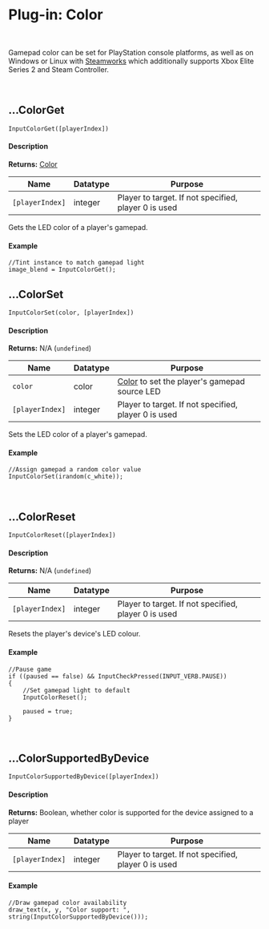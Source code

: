 # Plug-in: Color

&nbsp;

Gamepad color can be set for PlayStation console platforms, as well as on Windows or Linux with [Steamworks](Steamworks.md) which additionally supports Xbox Elite Series 2 and Steam Controller.

&nbsp;

## …ColorGet

`InputColorGet([playerIndex])`

<!-- tabs:start -->

#### **Description**

**Returns:** [Color](https://manual.yoyogames.com/GameMaker_Language/GML_Reference/Drawing/Colour_And_Alpha/Colour_And_Alpha.htm)

|Name           |Datatype|Purpose                                             |
|---------------|--------|----------------------------------------------------|
|`[playerIndex]`|integer |Player to target. If not specified, player 0 is used|

Gets the LED color of a player's gamepad.

#### **Example**

```gml
//Tint instance to match gamepad light
image_blend = InputColorGet();
```

<!-- tabs:end -->

## …ColorSet

`InputColorSet(color, [playerIndex])`

<!-- tabs:start -->

#### **Description**

**Returns:** N/A (`undefined`)

|Name           |Datatype|Purpose                                                                                                                                                    |
|---------------|--------|-----------------------------------------------------------------------------------------------------------------------------------------------------------|
|`color`        |color   |[Color](https://manual.yoyogames.com/GameMaker_Language/GML_Reference/Drawing/Colour_And_Alpha/Colour_And_Alpha.htm) to set the player's gamepad source LED|
|`[playerIndex]`|integer |Player to target. If not specified, player 0 is used                                                                                                       |

Sets the LED color of a player's gamepad.

#### **Example**

```gml
//Assign gamepad a random color value
InputColorSet(irandom(c_white));
```

<!-- tabs:end -->

&nbsp;

## …ColorReset

`InputColorReset([playerIndex])`

<!-- tabs:start -->

#### **Description**

**Returns:** N/A (`undefined`)

|Name           |Datatype|Purpose                                             |
|---------------|--------|----------------------------------------------------|
|`[playerIndex]`|integer |Player to target. If not specified, player 0 is used|

Resets the player's device's LED colour.

#### **Example**

```gml
//Pause game
if ((paused == false) && InputCheckPressed(INPUT_VERB.PAUSE))
{
    //Set gamepad light to default
    InputColorReset();

    paused = true;
}
```

<!-- tabs:end -->

&nbsp;

## …ColorSupportedByDevice

`InputColorSupportedByDevice([playerIndex])`

<!-- tabs:start -->

#### **Description**

**Returns:** Boolean, whether color is supported for the device assigned to a player

|Name           |Datatype|Purpose                                             |
|---------------|--------|----------------------------------------------------|
|`[playerIndex]`|integer |Player to target. If not specified, player 0 is used|

#### **Example**

```gml
//Draw gamepad color availability
draw_text(x, y, "Color support: ", string(InputColorSupportedByDevice()));
```

<!-- tabs:end -->